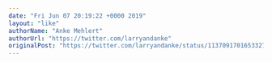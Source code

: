 ```yaml
---
date: "Fri Jun 07 20:19:22 +0000 2019"
layout: "like"
authorName: "Anke Mehlert"
authorUrl: "https://twitter.com/larryandanke"
originalPost: "https://twitter.com/larryandanke/status/1137091701653327879"
---
```

